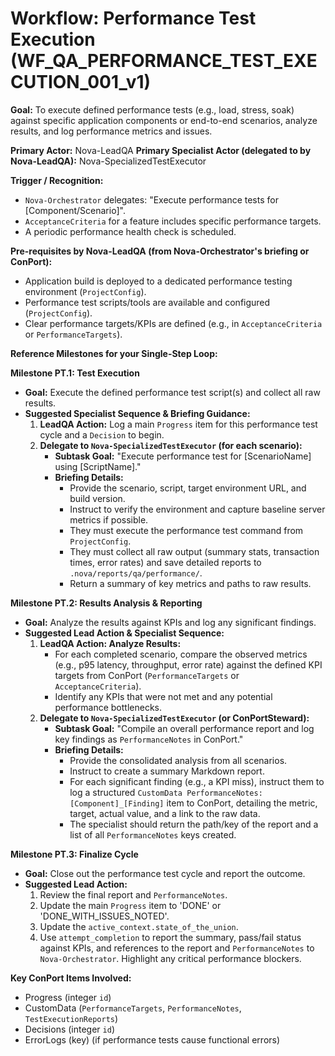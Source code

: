 # Workflow: Performance Test Execution (WF_QA_PERFORMANCE_TEST_EXECUTION_001_v1)

**Goal:** To execute defined performance tests (e.g., load, stress, soak) against specific application components or end-to-end scenarios, analyze results, and log performance metrics and issues.

**Primary Actor:** Nova-LeadQA
**Primary Specialist Actor (delegated to by Nova-LeadQA):** Nova-SpecializedTestExecutor

**Trigger / Recognition:**

- `Nova-Orchestrator` delegates: "Execute performance tests for [Component/Scenario]".
- `AcceptanceCriteria` for a feature includes specific performance targets.
- A periodic performance health check is scheduled.

**Pre-requisites by Nova-LeadQA (from Nova-Orchestrator's briefing or ConPort):**

- Application build is deployed to a dedicated performance testing environment (`ProjectConfig`).
- Performance test scripts/tools are available and configured (`ProjectConfig`).
- Clear performance targets/KPIs are defined (e.g., in `AcceptanceCriteria` or `PerformanceTargets`).

**Reference Milestones for your Single-Step Loop:**

**Milestone PT.1: Test Execution**

- **Goal:** Execute the defined performance test script(s) and collect all raw results.
- **Suggested Specialist Sequence & Briefing Guidance:**
  1.  **LeadQA Action:** Log a main `Progress` item for this performance test cycle and a `Decision` to begin.
  2.  **Delegate to `Nova-SpecializedTestExecutor` (for each scenario):**
      - **Subtask Goal:** "Execute performance test for [ScenarioName] using [ScriptName]."
      - **Briefing Details:**
        - Provide the scenario, script, target environment URL, and build version.
        - Instruct to verify the environment and capture baseline server metrics if possible.
        - They must execute the performance test command from `ProjectConfig`.
        - They must collect all raw output (summary stats, transaction times, error rates) and save detailed reports to `.nova/reports/qa/performance/`.
        - Return a summary of key metrics and paths to raw results.

**Milestone PT.2: Results Analysis & Reporting**

- **Goal:** Analyze the results against KPIs and log any significant findings.
- **Suggested Lead Action & Specialist Sequence:**
  1.  **LeadQA Action: Analyze Results:**
      - For each completed scenario, compare the observed metrics (e.g., p95 latency, throughput, error rate) against the defined KPI targets from ConPort (`PerformanceTargets` or `AcceptanceCriteria`).
      - Identify any KPIs that were not met and any potential performance bottlenecks.
  2.  **Delegate to `Nova-SpecializedTestExecutor` (or ConPortSteward):**
      - **Subtask Goal:** "Compile an overall performance report and log key findings as `PerformanceNotes` in ConPort."
      - **Briefing Details:**
        - Provide the consolidated analysis from all scenarios.
        - Instruct to create a summary Markdown report.
        - For each significant finding (e.g., a KPI miss), instruct them to log a structured `CustomData PerformanceNotes:[Component]_[Finding]` item to ConPort, detailing the metric, target, actual value, and a link to the raw data.
        - The specialist should return the path/key of the report and a list of all `PerformanceNotes` keys created.

**Milestone PT.3: Finalize Cycle**

- **Goal:** Close out the performance test cycle and report the outcome.
- **Suggested Lead Action:**
  1.  Review the final report and `PerformanceNotes`.
  2.  Update the main `Progress` item to 'DONE' or 'DONE_WITH_ISSUES_NOTED'.
  3.  Update the `active_context.state_of_the_union`.
  4.  Use `attempt_completion` to report the summary, pass/fail status against KPIs, and references to the report and `PerformanceNotes` to `Nova-Orchestrator`. Highlight any critical performance blockers.

**Key ConPort Items Involved:**

- Progress (integer `id`)
- CustomData (`PerformanceTargets`, `PerformanceNotes`, `TestExecutionReports`)
- Decisions (integer `id`)
- ErrorLogs (key) (if performance tests cause functional errors)
